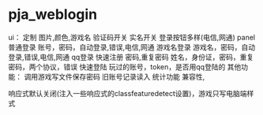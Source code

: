 # pja_weblogin
ui：
  定制
    图片,颜色,游戏名
  验证码开关
  实名开关
  登录按钮多样(电信,网通)
  panel
    普通登录
      账号，密码，自动登录,错误,电信,网通
    游戏名登录
      游戏名，密码，自动登录,错误,电信,网通
    qq登录
    快速注册
      密码,重复密码
      姓名，身份证，密码，重复密码，两个协议，错误
    快速登陆
      玩过的账号，token，是否用qq登陆的
其他功能：
  调用游戏写文件保存密码
  旧账号记录读入
  统计功能
兼容性,

响应式默认关闭(注入一些响应式的classfeaturedetect设置)，游戏只写电脑端样式